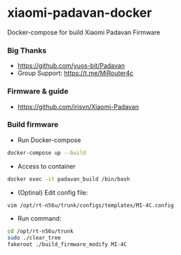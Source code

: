 # xiaomi-padavan-docker
Docker-compose for build Xiaomi Padavan Firmware

### Big Thanks ####
* https://github.com/yuos-bit/Padavan
* Group Support: https://t.me/MiRouter4c

### Firmware & guide ###
* https://github.com/irisvn/Xiaomi-Padavan

### Build firmware ###
* Run Docker-compose
```bash
docker-compose up --build
```
* Access to container
```bash
docker exec -it padavan_build /bin/bash
```
* (Optinal) Edit config file:
```bash
vim /opt/rt-n56u/trunk/configs/templates/MI-4C.config
```
* Run command:
```bash
cd /opt/rt-n56u/trunk
sudo ./clear_tree
fakeroot ./build_firmware_modify MI-4C
```
